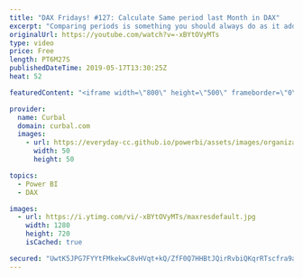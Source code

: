 ```yaml
---
title: "DAX Fridays! #127: Calculate Same period last Month in DAX"
excerpt: "Comparing periods is something you should always do as it adds context to your data, but how do you calculate Same period last month? PREVIOUSMONTH function will give you the entire previous month, so how do you do it? #powerbi #curbal #dax #daxfridays  Here is  one of the many ways to do it.   Get Northwind"
originalUrl: https://youtube.com/watch?v=-xBYtOVyMTs
type: video
price: Free
length: PT6M27S
publishedDateTime: 2019-05-17T13:30:25Z
heat: 52

featuredContent: "<iframe width=\"800\" height=\"500\" frameborder=\"0\" src=\"https://www.youtube.com/embed/-xBYtOVyMTs\" allow=\"accelerometer; autoplay; encrypted-media; gyroscope; picture-in-picture\" allowfullscreen></iframe>"

provider:
  name: Curbal
  domain: curbal.com
  images:
    - url: https://everyday-cc.github.io/powerbi/assets/images/organizations/curbal.com-50x50.jpg
      width: 50
      height: 50

topics:
  - Power BI
  - DAX

images:
  - url: https://i.ytimg.com/vi/-xBYtOVyMTs/maxresdefault.jpg
    width: 1280
    height: 720
    isCached: true

secured: "UwtK5JPG7FYYtFMkekwC8vHVqt+kQ/ZfF0Q7HHBtJQirRvbiQKqrRTscfra9a2OtzDVZFP+Rl7Lm64ust6H8P78AAI+7K6dpOmERg5HLaRgbd1PnifzRa0EyfKI7Ap/MJAIj4ES3Zyq2c8SGE+4YB2XjqZB0M6gAFsX60EdbJUTEhDsD0vLY1oP7nJmGzeaRIcYDHn6CsTKWoK7nnyvKURdsDkUD93PKMJ+UOCTzoV9eOrenOoUoa5gJiAb0ocVlrChvfHHiMDlqgu82xfpJ/8rftjAfpME4mj1X42l500YXRwN3E2Ew4ErW3S8dtIgYDlgfQy5Ha1IE1UFYjrAuqWfVXwAXwKjHP9zW4h0vxEpOFSkRWivKSVIaUC+K3afAMniByIX7s1fp7wecVvhgHiq5P1f++g8dStVEAvEKPUQ=;Zphn9I/tZ1SaNjDK3Y5mKQ=="
---
```


